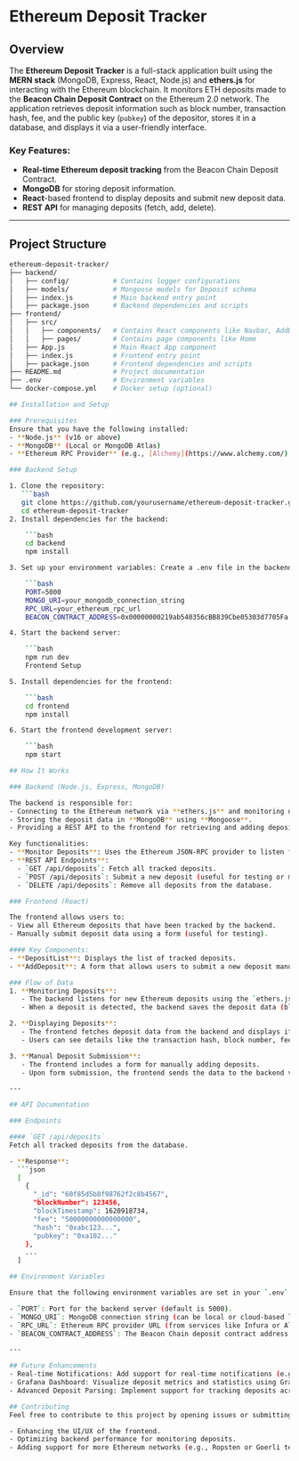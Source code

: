 # Ethereum Deposit Tracker

## Overview

The **Ethereum Deposit Tracker** is a full-stack application built using the **MERN stack** (MongoDB, Express, React, Node.js) and **ethers.js** for interacting with the Ethereum blockchain. It monitors ETH deposits made to the **Beacon Chain Deposit Contract** on the Ethereum 2.0 network. The application retrieves deposit information such as block number, transaction hash, fee, and the public key (`pubkey`) of the depositor, stores it in a database, and displays it via a user-friendly interface.

### Key Features:
- **Real-time Ethereum deposit tracking** from the Beacon Chain Deposit Contract.
- **MongoDB** for storing deposit information.
- **React**-based frontend to display deposits and submit new deposit data.
- **REST API** for managing deposits (fetch, add, delete).

---

## Project Structure

```bash
ethereum-deposit-tracker/
├── backend/
│   ├── config/           # Contains logger configurations
│   ├── models/           # Mongoose models for Deposit schema
│   ├── index.js          # Main backend entry point
│   ├── package.json      # Backend dependencies and scripts
├── frontend/
│   ├── src/
│   │   ├── components/   # Contains React components like Navbar, AddDeposit
│   │   ├── pages/        # Contains page components like Home
│   ├── App.js            # Main React App component
│   ├── index.js          # Frontend entry point
│   ├── package.json      # Frontend dependencies and scripts
├── README.md             # Project documentation
├── .env                  # Environment variables
└── docker-compose.yml    # Docker setup (optional)

## Installation and Setup

### Prerequisites
Ensure that you have the following installed:
- **Node.js** (v16 or above)
- **MongoDB** (Local or MongoDB Atlas)
- **Ethereum RPC Provider** (e.g., [Alchemy](https://www.alchemy.com/) or [Infura](https://infura.io/))

### Backend Setup

1. Clone the repository:
   ```bash
   git clone https://github.com/yourusername/ethereum-deposit-tracker.git
   cd ethereum-deposit-tracker
2. Install dependencies for the backend:

    ```bash
    cd backend
    npm install

3. Set up your environment variables: Create a .env file in the backend directory with the following content:

    ```bash
    PORT=5000
    MONGO_URI=your_mongodb_connection_string
    RPC_URL=your_ethereum_rpc_url
    BEACON_CONTRACT_ADDRESS=0x00000000219ab540356cBB839Cbe05303d7705Fa

4. Start the backend server:

    ```bash
    npm run dev
    Frontend Setup

5. Install dependencies for the frontend:

    ```bash
    cd frontend
    npm install

6. Start the frontend development server:

    ```bash
    npm start

## How It Works

### Backend (Node.js, Express, MongoDB)

The backend is responsible for:
- Connecting to the Ethereum network via **ethers.js** and monitoring deposits on the **Beacon Chain Deposit Contract**.
- Storing the deposit data in **MongoDB** using **Mongoose**.
- Providing a REST API to the frontend for retrieving and adding deposits.

Key functionalities:
- **Monitor Deposits**: Uses the Ethereum JSON-RPC provider to listen for transactions directed to the deposit contract. Valid transactions are stored in MongoDB.
- **REST API Endpoints**:
  - `GET /api/deposits`: Fetch all tracked deposits.
  - `POST /api/deposits`: Submit a new deposit (useful for testing or manual entries).
  - `DELETE /api/deposits`: Remove all deposits from the database.

### Frontend (React)

The frontend allows users to:
- View all Ethereum deposits that have been tracked by the backend.
- Manually submit deposit data using a form (useful for testing).

#### Key Components:
- **DepositList**: Displays the list of tracked deposits.
- **AddDeposit**: A form that allows users to submit a new deposit manually.

### Flow of Data
1. **Monitoring Deposits**:
   - The backend listens for new Ethereum deposits using the `ethers.js` library.
   - When a deposit is detected, the backend saves the deposit data (block number, transaction hash, fee, and public key) to MongoDB.

2. **Displaying Deposits**:
   - The frontend fetches deposit data from the backend and displays it in a table.
   - Users can see details like the transaction hash, block number, fee, and public key.

3. **Manual Deposit Submission**:
   - The frontend includes a form for manually adding deposits.
   - Upon form submission, the frontend sends the data to the backend via a `POST` request, and the new deposit is stored in MongoDB.

---

## API Documentation

### Endpoints

#### `GET /api/deposits`
Fetch all tracked deposits from the database.

- **Response**:
  ```json
  [
    {
      "_id": "60f85d5b8f98762f2c8b4567",
      "blockNumber": 123456,
      "blockTimestamp": 1620918734,
      "fee": "50000000000000000",
      "hash": "0xabc123...",
      "pubkey": "0xa102..."
    },
    ...
  ]

## Environment Variables

Ensure that the following environment variables are set in your `.env` file:

- `PORT`: Port for the backend server (default is 5000).
- `MONGO_URI`: MongoDB connection string (can be local or cloud-based like MongoDB Atlas).
- `RPC_URL`: Ethereum RPC provider URL (from services like Infura or Alchemy).
- `BEACON_CONTRACT_ADDRESS`: The Beacon Chain deposit contract address (`0x00000000219ab540356cBB839Cbe05303d7705Fa` for the mainnet).

---

## Future Enhancements
- Real-time Notifications: Add support for real-time notifications (e.g., via WebSocket or Telegram) when a new deposit is detected.
- Grafana Dashboard: Visualize deposit metrics and statistics using Grafana.
- Advanced Deposit Parsing: Implement support for tracking deposits across internal Ethereum transactions

## Contributing
Feel free to contribute to this project by opening issues or submitting pull requests. Here are some areas where contributions are welcome:

- Enhancing the UI/UX of the frontend.
- Optimizing backend performance for monitoring deposits.
- Adding support for more Ethereum networks (e.g., Ropsten or Goerli testnets).
